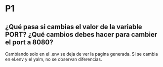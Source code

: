 # P1
## ¿Qué pasa si cambias el valor de la variable PORT? ¿Qué cambios debes hacer para cambier el port a 8080?

Cambiando solo en el .env se deja de ver la pagina generada. Si se cambia en el.env y el yalm, no se observan diferencias. 




